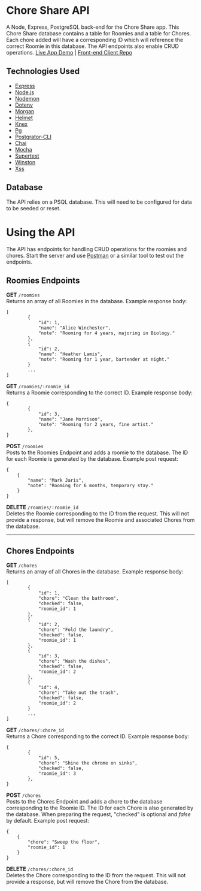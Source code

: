 # Chore Share API
A Node, Express, PostgreSQL back-end for the Chore Share app. This Chore Share database contains a table for Roomies and a table for Chores. Each chore added will have a corresponding ID which will reference the correct Roomie in this database. The API endpoints also enable CRUD operations.
[Live App Demo](https://chore-share-app.now.sh/) | [Front-end Client Repo](https://github.com/Jadedtofu/chore-share-app)

## Technologies Used
- [Express](https://expressjs.com/)
- [Node.js](https://nodejs.org/en/)
- [Nodemon](https://www.npmjs.com/package/nodemon)
- [Dotenv](https://www.npmjs.com/package/dotenv)
- [Morgan](https://www.npmjs.com/package/morgan/v/1.1.1)
- [Helmet](http://helmetjs.github.io)
- [Knex](https://www.npmjs.com/package/knex)
- [Pg](https://www.npmjs.com/package/pg)
- [Postgrator-CLI](https://www.npmjs.com/package/postgrator-cli)
- [Chai](https://www.npmjs.com/package/chai)
- [Mocha](https://www.npmjs.com/package/mocha)
- [Supertest](https://www.npmjs.com/package/supertest)
- [Winston](https://www.npmjs.com/package/)
- [Xss](https://www.npmjs.com/package/xss)

## Database
The API relies on a PSQL database. This will need to be configured for data to be seeded or reset.

# Using the API
The API has endpoints for handling CRUD operations for the roomies and chores. Start the server and use [Postman](https://www.getpostman.com/) or a similar tool to test out the endpoints.

## Roomies Endpoints
**GET** `/roomies` <br>
Returns an array of all Roomies in the database. Example response body:
```
[
        {
            "id": 1,
            "name": "Alice Winchester",
            "note": "Rooming for 4 years, majoring in Biology."
        },
        {
            "id": 2,
            "name": "Heather Lamis",
            "note": "Rooming for 1 year, bartender at night."
        }
        ...
]
```

**GET** `/roomies/:roomie_id` <br>
Returns a Roomie corresponding to the correct ID. Example response body:
```
{
        {
            "id": 3,
            "name": "Jane Morrison",
            "note": "Rooming for 2 years, fine artist."
        },
}
```

**POST** `/roomies` <br>
Posts to the Roomies Endpoint and adds a roomie to the database. The ID for each Roomie is generated by the database. Example post request:
```
{
    {
        "name": "Mark Jaris",
        "note": "Rooming for 6 months, temporary stay."
    }
}
```

**DELETE** `/roomies/:roomie_id` <br>
Deletes the Roomie corresponding to the ID from the request. This will not provide a response, but will remove the Roomie and associated Chores from the database.

----

## Chores Endpoints
**GET** `/chores` <br>
Returns an array of all Chores in the database. Example response body:
```
[
        {
            "id": 1, 
            "chore": "Clean the bathroom",
            "checked": false,
            "roomie_id": 1
        },
        {
            "id": 2, 
            "chore": "Fold the laundry",
            "checked": false,
            "roomie_id": 1
        },
        {
            "id": 3, 
            "chore": "Wash the dishes",
            "checked": false,
            "roomie_id": 2
        },
        {
            "id": 4, 
            "chore": "Take out the trash",
            "checked": false,
            "roomie_id": 2
        }
        ...
]
```

**GET** `/chores/:chore_id` <br>
Returns a Chore corresponding to the correct ID. Example response body:
```
{
        {
            "id": 5,
            "chore": "Shine the chrome on sinks",
            "checked": false,
            "roomie_id": 3
        },
}
```

**POST** `/chores` <br>
Posts to the Chores Endpoint and adds a chore to the database corresponding to the Roomie ID. The ID for each Chore is also generated by the database. When preparing the request, "checked" is optional and _false_ by default. Example post request:
```
{
    {
        "chore": "Sweep the floor",
        "roomie_id": 1
    }
}
```

**DELETE** `/chores/:chore_id` <br>
Deletes the Chore corresponding to the ID from the request. This will not provide a response, but will remove the Chore from the database.
